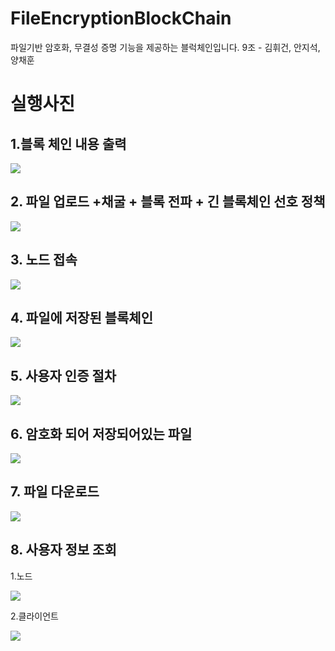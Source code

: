 # FileEncryptionBlockChain
파일기반 암호화, 무결성 증명 기능을 제공하는 블럭체인입니다.
9조 - 김휘건, 안지석, 양채훈


# 실행사진

## 1.블록 체인 내용 출력

![](./img/블록체인내용물.png)

## 2. 파일 업로드 +채굴 + 블록 전파 + 긴 블록체인 선호 정책

![](./img/블록체인전파+긴블록선호정책.png)


## 3. 노드 접속
![](./img/블록체인접속.png)

## 4. 파일에 저장된 블록체인

![](./img/블록체인파일저장.png)

## 5. 사용자 인증 절차

![](./img/사용자회원가입.png)

## 6. 암호화 되어 저장되어있는 파일
![](./img/파일내용암호화.png)

## 7. 파일 다운로드
![](./img/파일다운로드.png)

## 8. 사용자 정보 조회

1.노드


![](./img/사용자파일정보.png)

2.클라이언트


![](./img/사용자정보조회.png)
